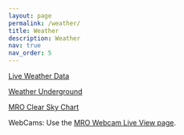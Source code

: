 ```yaml
---
layout: page
permalink: /weather/
title: Weather
description: Weather
nav: true
nav_order: 5
---
```

[Live Weather Data](https://ambientweather.net/share/37UeMl)

[Weather Underground](https://www.wunderground.com/dashboard/pws/KWAELLEN214)

[MRO Clear Sky Chart](http://www.cleardarksky.com/c/ManastOBWAkey.html)

WebCams: Use the [MRO Webcam Live View page](http://depts.washington.edu/mrouser/webcams/).